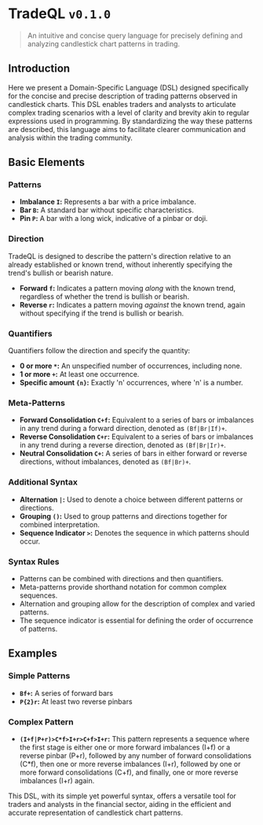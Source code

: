 # TradeQL `v0.1.0`
> An intuitive and concise query language for precisely defining and analyzing candlestick chart patterns in trading.

## Introduction

Here we present a Domain-Specific Language (DSL) designed specifically for the concise and precise description of trading patterns observed in candlestick charts. This DSL enables traders and analysts to articulate complex trading scenarios with a level of clarity and brevity akin to regular expressions used in programming. By standardizing the way these patterns are described, this language aims to facilitate clearer communication and analysis within the trading community.

## Basic Elements

### Patterns

- **Imbalance `I`:** Represents a bar with a price imbalance.
- **Bar `B`:** A standard bar without specific characteristics.
- **Pin `P`:** A bar with a long wick, indicative of a pinbar or doji.

### Direction
TradeQL is designed to describe the pattern's direction relative to an already established or known trend, without inherently specifying the trend's bullish or bearish nature.
- **Forward `f`:** Indicates a pattern moving _along_ with the known trend, regardless of whether the trend is bullish or bearish.
- **Reverse `r`:** Indicates a pattern moving _against_ the known trend, again without specifying if the trend is bullish or bearish.

### Quantifiers
Quantifiers follow the direction and specify the quantity:

- **0 or more `*`:** An unspecified number of occurrences, including none.
- **1 or more `+`:** At least one occurrence.
- **Specific amount `{n}`:** Exactly 'n' occurrences, where 'n' is a number.

### Meta-Patterns
- **Forward Consolidation `C+f`:** Equivalent to a series of bars or imbalances in any trend during a forward direction, denoted as `(Bf|Br|If)+`.
- **Reverse Consolidation `C+r`:** Equivalent to a series of bars or imbalances in any trend during a reverse direction, denoted as `(Bf|Br|Ir)+`.
- **Neutral Consolidation `C+`:** A series of bars in either forward or reverse directions, without imbalances, denoted as `(Bf|Br)+`.

### Additional Syntax
- **Alternation `|`:** Used to denote a choice between different patterns or directions.
- **Grouping `()`:** Used to group patterns and directions together for combined interpretation.
- **Sequence Indicator `>`:** Denotes the sequence in which patterns should occur.

### Syntax Rules
- Patterns can be combined with directions and then quantifiers.
- Meta-patterns provide shorthand notation for common complex sequences.
- Alternation and grouping allow for the description of complex and varied patterns.
- The sequence indicator is essential for defining the order of occurrence of patterns.

## Examples

### Simple Patterns
- **`Bf+`:** A series of forward bars
- **`P{2}r`:** At least two reverse pinbars

### Complex Pattern
- **`(I+f|P+r)>C*f>I+r>C+f>I+r`:** This pattern represents a sequence where the first stage is either one or more forward imbalances (I+f) or a reverse pinbar (P+r), followed by any number of forward consolidations (C*f), then one or more reverse imbalances (I+r), followed by one or more forward consolidations (C+f), and finally, one or more reverse imbalances (I+r) again.

This DSL, with its simple yet powerful syntax, offers a versatile tool for traders and analysts in the financial sector, aiding in the efficient and accurate representation of candlestick chart patterns.
